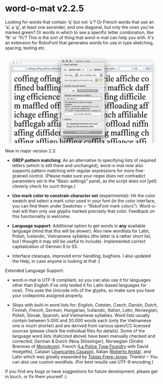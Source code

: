 word-o-mat v2.2.5
==========

Looking for words that contain ‘q’ but not ‘u’? Or French words that use an ‘a’, a ‘g’, at least one ascender, and one diagonal, but only the ones you’ve marked green? Or words in which to see a specific letter combination, like ‘fk’ or ‘Yc’? This is the sort of thing that word-o-mat can help you with. It's an extension for RoboFont that generates words for use in type sketching, spacing, testing etc.

![word-o-mat screenshot](/screenshot.png)


New in major version 2.2:

- **GREP pattern matching**: As an alternative to specifying lists of required letters (which is still there and unchanged), word-o-mat now also supports pattern matching with regular expressions for more fine-grained control. (Please make sure your regex does not contradict parameters set in the “Basic settings” panel, as the script does not [yet] cleverly check for such things.)

- **Use mark color to constrain character set** (experimental): Hit the color swatch and select a mark color used in your font (in the color interface, you can find them under Swatches > “RoboFont mark colors”). Word-o-mat will then only use glyphs marked precisely that color. Feedback on this functionality is welcome.

- **Language support**: Additional option to get words in **any** available language (mind that this will be slower). Also new wordlists for Latin, Polish, Icelandic, Vietnamese syllables (the latter is a rather short list, but I thought it may still be useful to include). Implemented correct capitalization of German ß to SS.

- Interface cleanups, improved error handling, bugfixes. I also updated the Help, in case anyone is looking at that :)


Extended Language Support:

- word-o-mat is UTF-8 compliant, so you can also use it for languages other than English (I’ve only tested it for Latin-based languages for now). This uses the Unicode info of the glyphs, so make sure you have your codepoints assigned properly.

- Ships with built-in word lists for: *English*, *Catalan*, Czech, Danish, *Dutch*, Finnish, *French*, *German*, Hungarian, Icelandic, *Italian*, *Latin*, *Norwegian*, Polish, Slovak, Spanish, and Vietnamese syllables. Word lists usually contain between 5.000 and 20.000 words each (only the Vietnamese one is much shorter) and are derived from various open/CC licensed sources (please check the individual files for details). Some of the language word lists (italicized above) have been manually checked and corrected: German & Dutch (Nina Stössinger),  Norwegian (Sindre Bremnes of [Monokrom](https://monokrom.no/)), French ([La Police Type Foundry](https://github.com/LaPolice) with David Hodgetts), Catalan ([Joancarles Casasín](https://github.com/casasin)), Italian ([Roberto Arista](https://github.com/roberto-arista)), and Latin which was greatly expanded by [Tobias Frere-Jones](http://www.frerejones.com/). Thanks! – You can also use custom wordlists. (For best results use UTF-8 encoding.) 

If you find any bugs or have suggestions for future development, please get in touch, or fix them yourself :)

